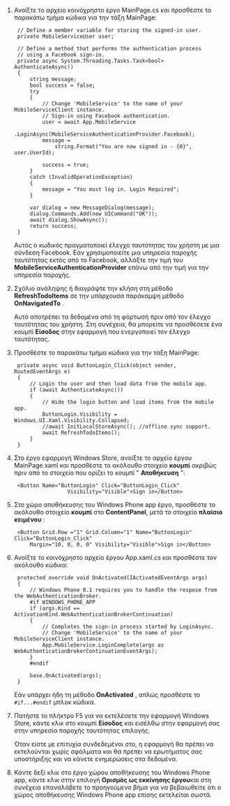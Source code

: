 
1. Ανοίξτε το αρχείο κοινόχρηστο έργο MainPage.cs και προσθέστε το παρακάτω τμήμα κώδικα για την τάξη MainPage:
    
        // Define a member variable for storing the signed-in user. 
        private MobileServiceUser user;

        // Define a method that performs the authentication process
        // using a Facebook sign-in. 
        private async System.Threading.Tasks.Task<bool> AuthenticateAsync()
        {
            string message;
            bool success = false;
            try
            {
                // Change 'MobileService' to the name of your MobileServiceClient instance.
                // Sign-in using Facebook authentication.
                user = await App.MobileService
                    .LoginAsync(MobileServiceAuthenticationProvider.Facebook);
                message =
                    string.Format("You are now signed in - {0}", user.UserId);

                success = true;
            }
            catch (InvalidOperationException)
            {
                message = "You must log in. Login Required";
            }

            var dialog = new MessageDialog(message);
            dialog.Commands.Add(new UICommand("OK"));
            await dialog.ShowAsync();
            return success;
        }

    Αυτός ο κωδικός πραγματοποιεί έλεγχο ταυτότητας του χρήστη με μια σύνδεση Facebook. Εάν χρησιμοποιείτε μια υπηρεσία παροχής ταυτότητας εκτός από το Facebook, αλλάξτε την τιμή του **MobileServiceAuthenticationProvider** επάνω από την τιμή για την υπηρεσία παροχής.

3. Σχόλιο ανάληψης ή διαγράψτε την κλήση στη μέθοδο **RefreshTodoItems** σε την υπάρχουσα παράκαμψη μέθοδο **OnNavigatedTo** .

    Αυτό αποτρέπει τα δεδομένα από τη φόρτωσή πριν από τον έλεγχο ταυτότητας του χρήστη. Στη συνέχεια, θα μπορείτε να προσθέσετε ένα κουμπί **Είσοδος** στην εφαρμογή που ενεργοποιεί τον έλεγχο ταυτότητας.

4. Προσθέστε το παρακάτω τμήμα κώδικα για την τάξη MainPage:

        private async void ButtonLogin_Click(object sender, RoutedEventArgs e)
        {
            // Login the user and then load data from the mobile app.
            if (await AuthenticateAsync())
            {
                // Hide the login button and load items from the mobile app.
                ButtonLogin.Visibility = Windows.UI.Xaml.Visibility.Collapsed;
                //await InitLocalStoreAsync(); //offline sync support.
                await RefreshTodoItems();
            }
        }
        
5. Στο έργο εφαρμογή Windows Store, ανοίξτε το αρχείο έργου MainPage.xaml και προσθέστε το ακόλουθο στοιχείο **κουμπί** ακριβώς πριν από το στοιχείο που ορίζει το κουμπί " **Αποθήκευση** ":

        <Button Name="ButtonLogin" Click="ButtonLogin_Click" 
                        Visibility="Visible">Sign in</Button>

6. Στο χώρο αποθήκευσης του Windows Phone app έργο, προσθέστε το ακόλουθο στοιχείο **κουμπί** στο **ContentPanel**, μετά το στοιχείο **πλαίσιο κειμένου** :

        <Button Grid.Row ="1" Grid.Column="1" Name="ButtonLogin" Click="ButtonLogin_Click" 
            Margin="10, 0, 0, 0" Visibility="Visible">Sign in</Button>

8. Ανοίξτε το κοινόχρηστο αρχείο έργου App.xaml.cs και προσθέστε τον ακόλουθο κώδικα:

        protected override void OnActivated(IActivatedEventArgs args)
        {
            // Windows Phone 8.1 requires you to handle the respose from the WebAuthenticationBroker.
            #if WINDOWS_PHONE_APP
            if (args.Kind == ActivationKind.WebAuthenticationBrokerContinuation)
            {
                // Completes the sign-in process started by LoginAsync.
                // Change 'MobileService' to the name of your MobileServiceClient instance. 
                App.MobileService.LoginComplete(args as WebAuthenticationBrokerContinuationEventArgs);
            }
            #endif

            base.OnActivated(args);
        }

    Εάν υπάρχει ήδη τη μέθοδο **OnActivated** , απλώς προσθέστε το `#if...#endif` μπλοκ κώδικα.

9. Πατήστε το πλήκτρο F5 για να εκτελέσετε την εφαρμογή Windows Store, κάντε κλικ στο κουμπί **Είσοδος** και εισέλθω στην εφαρμογή σας στην υπηρεσία παροχής ταυτότητας επιλογής. 

    Όταν είστε με επιτυχία συνδεδεμένοι στο, η εφαρμογή θα πρέπει να εκτελούνται χωρίς σφάλματα και θα πρέπει να ερωτήματος σας υποστήριξης και να κάνετε ενημερώσεις στα δεδομένα.

10. Κάντε δεξί κλικ στο έργο χώρου αποθήκευσης του Windows Phone app, κάντε κλικ στην επιλογή **Ορισμός ως εκκίνησης έργου**και στη συνέχεια επαναλάβετε το προηγούμενο βήμα για να βεβαιωθείτε ότι ο χώρος αποθήκευσης Windows Phone app επίσης εκτελείται σωστά.  

 